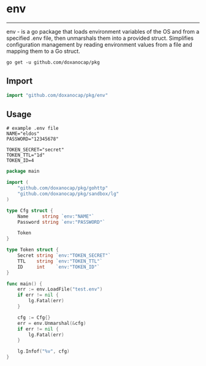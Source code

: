 # env

___

env - is a go package that loads environment variables of the OS and from a specified .env file, then unmarshals them into a provided struct. Simplifies configuration management by reading environment values from a file and mapping them to a Go struct.

```shell
go get -u github.com/doxanocap/pkg
```

## Import
```go
import "github.com/doxanocap/pkg/env"
```


## Usage

```shell
# example .env file
NAME="eldos"
PASSWORD="12345678"

TOKEN_SECRET="secret"
TOKEN_TTL="1d"
TOKEN_ID=4
```

```go
package main

import (
	"github.com/doxanocap/pkg/gohttp"
	"github.com/doxanocap/pkg/sandbox/lg"
)

type Cfg struct {
	Name     string `env:"NAME"`
	Password string `env:"PASSWORD"`

	Token
}

type Token struct {
	Secret string `env:"TOKEN_SECRET"`
	TTL    string `env:"TOKEN_TTL"`
	ID     int    `env:"TOKEN_ID"`
}

func main() {
	err := env.LoadFile("test.env")
	if err != nil {
		lg.Fatal(err)
	}

	cfg := Cfg{}
	err = env.Unmarshal(&cfg)
	if err != nil {
		lg.Fatal(err)
	}

	lg.Infof("%v", cfg)
}
```
